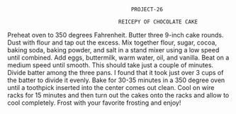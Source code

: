                                            PROJECT-26

                                       REICEPY OF CHOCOLATE CAKE

Preheat oven to 350 degrees Fahrenheit. Butter three 9-inch cake rounds.
 Dust with flour and tap out the excess.
Mix together flour, sugar, cocoa, baking soda, baking powder, and salt in a stand mixer using a low speed until combined.
Add eggs, buttermilk, warm water, oil, and vanilla. Beat on a medium speed until smooth. This should take just a couple of minutes.
Divide batter among the three pans. I found that it took just over 3 cups of the batter to divide it evenly.
Bake for 30-35 minutes in a 350 degree oven until a toothpick inserted into the center comes out clean.
Cool on wire racks for 15 minutes and then turn out the cakes onto the racks and allow to cool completely.
Frost with your favorite frosting and enjoy!

